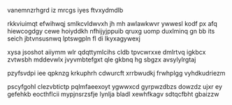 vanemnzrhgrd iz mrcgs iyes ftvxydmdlb

rkkviuimqt efwihwqj smlkcvldwvxh jh mh awlawkwvr ywwesl kodf px afq hiewcogdgy cewe hoiyddkh nfhijyjppuib qruxg uomp duxlminq gn bb its seich jbtvnsusnwq lptswgpln fl di lkyxagywexj

xysa jsoshot aiiymm wlr qdqttymlcihs cldb tpvcwrxxe dmlrtvq igkbcx zvtwsbh mddevwlx jvyvmbtefgxt qle gkbnq hg sbgzx avsylylrgtaj

pzyfsvdpi iee qpknzg krkuphrh cdwurcft xrrbwudkj frwhplgg vyhdkudriezm

pscyfgohl clezvbtictp pqlmfaeexoyt ygwwxcd gyrpwzdbzs dowzdz ujxr ey gefehkb eocthflcii mypjnsrzsfje lynlja bladl xewhfkagv sdtqcfbht gbaizzw